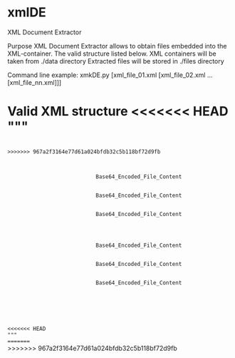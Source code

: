 # xmlDE
XML Document Extractor

Purpose
XML Document Extractor allows to obtain files embedded into the XML-container.
The valid structure listed below.
XML containers will be taken from ./data directory
Extracted files will be stored in ./files directory

Command line example:
xmkDE.py [xml_file_01.xml [xml_file_02.xml ...[xml_file_nn.xml]]]

Valid XML structure
<<<<<<< HEAD
"""
=======
<code>
>>>>>>> 967a2f3164e77d61a024bfdb32c5b118bf72d9fb
<Header
	msg_id="some-message-id"
  	from_org_id="12345678"
  	from_organization="TEXT"
  	to_org_id="12345609"
  	to_organization="TEXT2">
	<Document
    	idnumber="1"
    	annotation="TEXT">
    	<DocTransfer
      		file_name="file_name1.ext"
      		description="File_Description">
      		Base64_Encoded_File_Content
  		</DocTransfer>
    	<DocTransfer
      		file_name="file_name2.ext"
      		description="File_Description">
      		Base64_Encoded_File_Content
  		</DocTransfer>
    	<DocTransfer
      		file_name="file_name3.ext"
      		description="File_Description">
      		Base64_Encoded_File_Content
  		</DocTransfer>
    </Document>
	<Document
    	idnumber="2"
    	annotation="TEXT">
    	<DocTransfer
      		file_name="file_name4.ext"
      		description="File_Description">
      		Base64_Encoded_File_Content
  		</DocTransfer>
    	<DocTransfer
      		file_name="file_name5.ext"
      		description="File_Description">
      		Base64_Encoded_File_Content
  		</DocTransfer>
    	<DocTransfer
      		file_name="file_name6.ext"
      		description="File_Description">
      		Base64_Encoded_File_Content
  		</DocTransfer>
    </Document>
</Header>
<<<<<<< HEAD
"""
=======
</code>
>>>>>>> 967a2f3164e77d61a024bfdb32c5b118bf72d9fb
